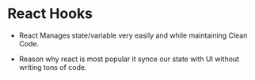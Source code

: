 # React Hooks

- React Manages state/variable very easily and while maintaining Clean Code.

- Reason why react is most popular it synce our state with UI without writing tons of code.
